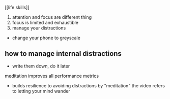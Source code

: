 [[life skills]]
1. attention and focus are different thing
2. focus is limited and exhaustible
3. manage your distractions

- change your phone to greyscale
## how to manage internal distractions
- write them down, do it later

meditation improves all performance metrics
- builds resilience to avoiding distractions
by "meditation" the video refers to letting your mind wander